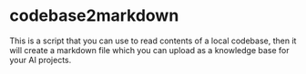 # codebase2markdown
This is a script that you can use to read contents of a local codebase, then it will create a markdown file which you can upload as a knowledge base for your AI projects. 

